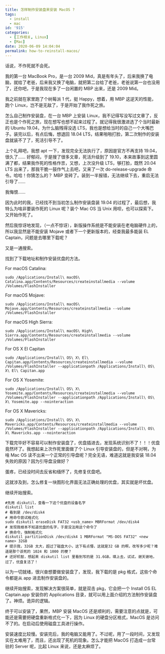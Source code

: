 ```yaml
---
title: 怎样制作安装盘来安装 MacOS ?
tags:
  - install
  - mac
id: '915'
categories:
  - [工作相关, Linux]
  - [Mac]
date: 2020-06-09 14:04:04
permalink: how-to-reinstall-macos/
---
```


话说，不作死就不会死。

我的第一台 MacBook Pro，是一台 2009 Mid，真是有年头了，后来我换了电脑，就给了老爸，后来我又换了电脑，就把第二台给了老爸，老爸说第一台也没用了，还你吧，于是我现在多了一台闲置的 MBP 出来，还是 2009 Mid。

我之前就在家里跑了个树莓派 1 代，挺 Happy，想着，用 MBP 这逆天的性能，跑个 Linux，岂不是无敌了，于是开始了我作死之旅。

<!-- more -->

怎么自己制作安装盘，在一台 MBP 上安装 Linux，我不记得写没写过文章了，反正也是个作死之旅，现在想写也想不起来过程了。就记得我很激进选了个当时最新的 Ubuntu 19.04，为什么脑残得没选 LTS，我也是想给当时的自己一个大嘴巴子。装完以后，有点后悔，想退回 18.04 LTS，结果啪啪打脸，第二次制作的安装盘就装不了了，死活引导不了。

上个礼拜吧，我想 apt 一下，发现完全无法执行了，原因是官方不再支持 19.04，很久了…… 好郁闷，于是搜了很多文章，死活升级到了 19.10，本来故事到这里圆满了都，结果我作死的性格作祟，又想，上次没升级 LTS，够打脸，既然 20.04 LTS 出来了，那我干脆一鼓作气上去吧，又来了一次 do-release-upgrade 命令。哈哈！你猜怎么的？ MBP 变砖了。装到一半报错，无法继续下去，重启无法引导了……

我悔恨……

因为此时的我，已经找不到当初怎么制作安装盘装 19.04 的过程了，最后想，我特么为啥非要装作死的 Linux 呢？装个 Mac OS 当 Unix 用呗，也可以探索下。又开始作死了。

然后我惊讶地发现，（一点不惊讶），新版操作系统是不能安装在老电脑硬件上的，所以我显然是不能安装 Mojave 或者下一个更新版本的，经查我最多能装 EL Captain，问题是去哪里下载呢？

又是一通搜索。

找到了下载地址和制作安装优盘的方法。

For macOS Catalina:

```shell
sudo /Applications/Install\ macOS\ Catalina.app/Contents/Resources/createinstallmedia --volume /Volumes/FlashInstaller

```

For macOS Mojave:

```shell
sudo /Applications/Install\ macOS\ Mojave.app/Contents/Resources/createinstallmedia --volume /Volumes/FlashInstaller
```

For macOS High Sierra:

```shell
sudo /Applications/Install\ macOS\ High\ Sierra.app/Contents/Resources/createinstallmedia --volume /Volumes/FlashInstaller
```

For OS X El Capitan

```shell
sudo /Applications/Install\ OS\ X\ El\ Capitan.app/Contents/Resources/createinstallmedia --volume /Volumes/FlashInstaller --applicationpath /Applications/Install\ OS\ X\ El\ Capitan.app
```

For OS X Yosemite:

```shell
sudo /Applications/Install\ OS\ X\ Yosemite.app/Contents/Resources/createinstallmedia --volume /Volumes/FlashInstaller --applicationpath /Applications/Install\ OS\ X\ Yosemite.app --nointeraction
```

For OS X Mavericks:

```shell
sudo /Applications/Install\ OS\ X\ Mavericks.app/Contents/Resources/createinstallmedia --volume /Volumes/FlashInstaller --applicationpath /Applications/Install\ OS\ X\ Mavericks.app --nointeraction
```

下载完毕好不容易可以制作安装盘了，优盘插进去，发现系统识别不了！！！优盘竟然坏了。我想起来上次作死里面做了个 Linux 引导安装盘的，但是不对啊，为啥 Mac OS 读不出来一个正常的引导盘呢？完全无语，难道这就是我安装 18.04 失败的原因？因为引导盘没做好？

蛋疼，已经没时间去反省和缅怀了，先修复优盘吧。

这就涉及到，怎么修复一块图形化界面无法正确处理的优盘，其实就是坏优盘。

继续开始搜索。

```shell
#先用 diskutil，查看一下这个优盘的设备名字
diskutil list
# 看到是 /dev/disk4
# 用命令尝试格式化
sudo diskutil eraseDisk FAT32 <usb_name> MBRFormat /dev/disk4
# 发现我根本不知道优盘的名字，于是没法用这个命令了
# 换命令，强制格式化
diskutil partitionDisk /dev/disk4 1 MBRFormat "MS-DOS FAT32" <new name> 32GB
# 提示我，32GB 太大，超过了磁盘大小，这下有点懵，这就是32 GB 的啊，改写多少呢？难道是那个该死的 1024 和 1000 的梗？
# 还好机智，想起来 diskutil list 里看到写的是 31.6GB，填上去，试试，谢天谢地，过了，优盘复活了！
```

以为一切就绪，很兴奋想要做安装盘了，发现，我下载的是 pkg 格式，这些个命令都是从 app 进去制作安装盘的。

继续开始搜索，发现解决方案很简单，就是双击 pkg，它会把一个 Install OS EL Captain.app 安装你的 Applications 目录，就可以用上面介绍的方法制作安装盘了。神烦。诡异的逻辑。

终于可以安装了，果然，MBP 安装 MacOS 还是顺利的，需要注意的点就是，可能还是需要把硬盘重新格式化一下，因为 Linux 的硬盘分区格式，MacOS 是访问不了的。在启动后使用磁盘工具进行操作。

安装速度比较慢。安装完后，我的电脑又能用了。不过呢，用了一段时间，又发现实在太难用了，而且，还出现了死机的现象。怎么才能把 MacOS 打造成一台常驻的 Server 呢，比起 Linux 来说，还是太麻烦了。